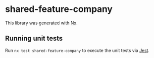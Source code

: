 # shared-feature-company

This library was generated with [Nx](https://nx.dev).

## Running unit tests

Run `nx test shared-feature-company` to execute the unit tests via [Jest](https://jestjs.io).
